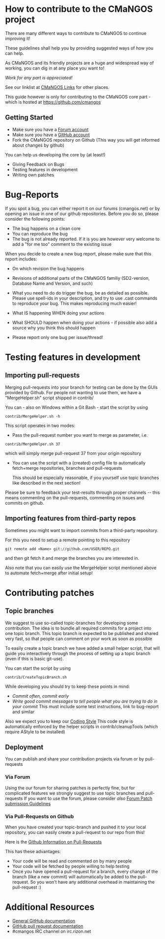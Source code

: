 # How to contribute to the CMaNGOS project

There are many different ways to contribute to CMaNGOS to continue improving it!

These guidelines shall help you by providing suggested ways of how you can help.

As CMaNGOS and its friendly projects are a huge and widespread way of working,
you can dig in at any place you want to!

*Work for any part is appreciated!*

See our linklist at [CMaNGOS Links](http://cmangos.net/thread-26.html) for other places.

This guide however is only for contributing to the CMaNGOS core part -
which is hosted at https://github.com/cmangos

## Getting Started

* Make sure you have a [Forum account](http://cmangos.net)
* Make sure you have a [GitHub account](https://github.com/signup/free)
* Fork the CMaNGOS repository on Github (This way you will get informed about changes by github)

You can help us developing the core by (at least!)
* Giving Feedback on Bugs
* Testing features in development
* Writing own patches

# Bug-Reports

If you spot a bug, you can either report it on our forums (cmangos.net) or by opening an issue in one of our github repositories.
Before you do so, please consider the following points:

* The bug happens on a clean core
* You can reproduce the bug
* The bug is not already reported. If it is you are however very welcome to add a "for me too" comment to the existing issue

When you decide to create a new bug report, please make sure that this report includes:

* On which revision the bug happens
* Revisions of additional parts of the CMaNGOS familiy (SD2-version, Database Name and Version, and such)
* What you need to do do trigger the bug, be as detailed as possible.
  Please use spell-ids in your description, and try to use .cast commands to reproduce your bug. This makes reproducing much easier!
* What IS happening WHEN doing your actions
* What SHOULD happen when doing your actions - if possible also add a source why you think this should happen

* Please report only one bug per issue/thread!

# Testing features in development
## Importing pull-requests
Merging pull-requests into your branch for testing can be done by the GUIs provided by Github.
For people not wanting to use them, we have a "MergeHelper.sh" script shipped in contrib/

You can - also on Windows within a Git Bash - start the script by using
```
contrib/MergeHelper.sh -h
```

This script operates in two modes:
* Pass the pull-request number you want to merge as parameter, i.e.
```
contrib/MergeHelper.sh 37
```
which will simply merge pull-request 37 from your origin repository

* You can use the script with a (created) config file to automatically fetch+merge repositories,
  branches and pull-requests

  This should be especially reasonable, if you yourself use topic branches like described in the next section!

Please be sure to feedback your test-results through proper channels -- this means commenting on the pull-requests, commenting on issues and commits on github.


## Importing features from third-party repos

Sometimes you might want to import commits from a third-party repository.

For this you need to setup a remote pointing to this repository
```
git remote add <Name> git://github.com/USER/REPO.git
```
and then git fetch it and merge the branches you are interested in.

Also note that you can easily use the MergeHelper script mentioned above to automate fetch+merge after initial setup!

# Contributing patches

## Topic branches
We suggest to use so-called topic-branches for developing some contribution.
The idea is to bundle all required commits for a project into one topic branch.
This topic branch is expected to be published and shared very fast, so that people can comment on your work as soon as possible

To easily create a topic branch we have added a small helper script, that will guide you interactively through
the process of setting up a topic branch (even if this is basic git-use).

You can start the script by using
```
contrib/CreateTopicBranch.sh
```

While developing you should try to keep these points in mind:
* *Commit often, commit early*
* *Write good commit messages to tell people what you are trying to do in your commit*
  This must include some test instructions, link to bug-report and similar

Also we expect you to keep our [Coding Style](https://github.com/cmangos/mangos-wotlk/wiki/Coding-Standards)
This code style is automatically enforced by the helper scripts in contrib/cleanupTools (which require AStyle to be installed)

## Deployment

You can publish and share your contribution projects via forum or by pull-requests

### Via Forum
Using the our forum for sharing patches is perfectly fine, but for complicated features we strongly suggest to use topic branches and pull-requests
If you want to use the forum, please consider _also_ [Forum Patch submission Guidelines](http://cmangos.net/thread-42.html)

### Via Pull-Requests on Github
When you have created your topic-branch and pushed it to your local repository, you can easily create a pull-request to our repo from this!

Here is the [Github Information on Pull-Requests](https://help.github.com/articles/using-pull-requests)

This has these advantages:
* Your code will be read and commented on by many people
* Your code will be fetched by people willing to help testing
* Once you have opened a pull-request for a branch, every change of the branch (like a new commit) will automatically be added to the pull-request.
  So you won't have any additional overhead in maintaining the pull-request :)

# Additional Resources

* [General GitHub documentation](http://help.github.com/)
* [GitHub pull request documentation](http://help.github.com/send-pull-requests/)
* #cmangos IRC channel on irc.rizon.net
